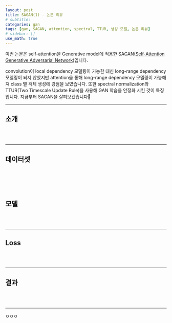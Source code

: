 ```yaml
---
layout: post
title: SAGAN(1) - 논문 리뷰
# subtitle:
categories: gan
tags: [gan, SAGAN, attention, spectral, TTUR, 생성 모델, 논문 리뷰]
# sidebar: []
use_math: true
---
```


이번 논문은 self-attention을 Generative model에 적용한 SAGAN(<a href="https://arxiv.org/abs/1805.08318" target="_blank">Self-Attention Generative Adversarial Network</a>)입니다.

convolution이 local dependency 모델링이 가능한 대신 long-range dependency 모델링이 되지 않았지만 attention을 통해 long-range dependency 모델링이 가능해져 class 별 객체 생성에 강점을 보였습니다. 또한 spectral normalization와 TTUR(Two Timescale Update Rule)을 사용해 GAN 학습을 안정화 시킨 것이 특징입니다. 지금부터 SAGAN을 살펴보겠습니다:lemon:
<br>

---
## 소개

<br><br>

---
## 데이터셋


<br><br>
---
## 모델

<br><br>

---
## Loss

<br><br>

---
## 결과


<br><br>

---
ㅇㅇㅇ
